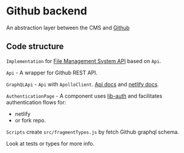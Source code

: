 # Github backend

An abstraction layer between the CMS and [Github](https://docs.github.com/en/rest)

## Code structure

`Implementation` for [File Management System API](https://github.com/netlify/netlify-cms/tree/master/packages/netlify-cms-lib-util/README.md) based on `Api`.

`Api` - A wrapper for Github REST API.

`GraphQLApi` - `Api` with `ApolloClient`. [Api docs](https://docs.github.com/en/graphql) and [netlify docs](https://www.netlifycms.org/docs/beta-features/#github-graphql-api).

`AuthenticationPage` -  A component uses [lib-auth](https://github.com/netlify/netlify-cms/tree/master/packages/netlify-cms-lib-auth/README.md) and facilitates authentication flows for:
- netlify
- or fork repo.

`Scripts` create `src/fragmentTypes.js` by fetch Github graphql schema.

Look at tests or types for more info.
